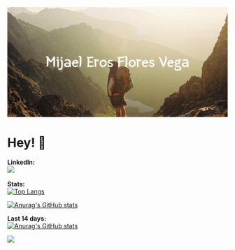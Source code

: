 <!-- ![](https://raw.githubusercontent.com/MijaelFV/MijaelFV/main/Mijael_Eros_Flores_Vega.png) -->
<p align="center">
  <img src="https://raw.githubusercontent.com/MijaelFV/MijaelFV/main/Mijael_Eros_Flores_Vega.png" alt="Mijael's banner"/>
</p>

# Hey! 👋

__LinkedIn:__     
<a href="https://www.linkedin.com/in/mijaelfv/"><img src="https://img.shields.io/badge/mijaelfv-informational?style=flat&logo=LinkedIn&logoColor=white&color=0A66C2" /></a>
  
__Stats:__   
[![Top Langs](https://github-readme-stats.vercel.app/api/top-langs/?username=mijaelfv&layout=compact)](https://github.com/anuraghazra/github-readme-stats)

[![Anurag's GitHub stats](https://github-readme-stats.vercel.app/api?username=mijaelfv&count_private=true&show_icons=true&include_all_commits=true&hide_title=true&theme=noctis_minimus)](https://github.com/anuraghazra/github-readme-stats)

__Last 14 days:__   
[![Anurag's GitHub stats](https://github-readme-stats.vercel.app/api/wakatime?username=@mijaelfv&theme=noctis_minimus&v=2)](https://github.com/anuraghazra/github-readme-stats)

![](https://komarev.com/ghpvc/?username=MijaelFV&label=Profile+Views)

<!---
MijaelFV/MijaelFV is a ✨ special ✨ repository because its `README.md` (this file) appears on your GitHub profile.
You can click the Preview link to take a look at your changes.
--->
